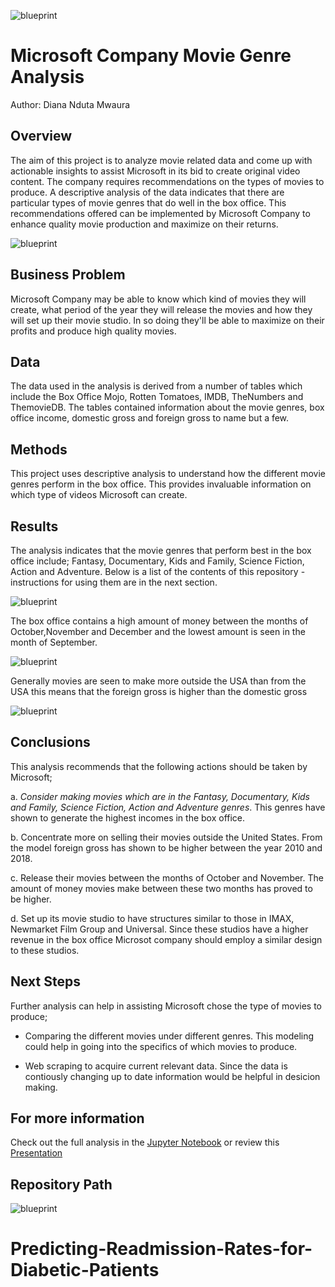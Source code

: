 

![blueprint](images/readmeimage1.jpg)


# Microsoft Company Movie Genre Analysis

Author: Diana Nduta Mwaura

## Overview

The aim of this project is to analyze movie related data and come up with actionable insights to assist Microsoft in its bid to create original video content. The company requires recommendations on the types of movies to produce. A descriptive analysis of the data indicates that there are particular types of movie genres that do well in the box office. This recommendations offered can be implemented by Microsoft Company to enhance quality movie production and maximize on their returns.

![blueprint](images/readmeimage2.png)

## Business Problem

Microsoft Company may be able to know which kind of movies they will create, what period of the year they will release the movies and how they will set up their movie studio. In so doing they'll be able to maximize on their profits and produce high quality movies.


## Data

The data used in the analysis is derived from a number of tables which include the Box Office Mojo, Rotten Tomatoes, IMDB, TheNumbers and ThemovieDB. The tables contained information about the movie genres, box office income, domestic gross and foreign gross to name but a few.

## Methods

This project uses descriptive analysis to understand how the different movie genres perform in the box office. This provides invaluable information on which type of videos Microsoft can create.

## Results

The analysis indicates that the movie genres that perform best in the box office include; Fantasy, Documentary, Kids and Family, Science Fiction, Action and Adventure.
Below is a list of the contents of this repository - instructions for using them are in the next section.

![blueprint](images/genre_rating.png)

The box office contains a high amount of money between the months of October,November and December and the lowest amount is seen in the month of September.

![blueprint](images/boxoffice_month.png)

Generally movies are seen to make more outside the USA than from the USA this means that the foreign gross is higher than the domestic gross

![blueprint](images/domesticgross_foreigngross.png)

## Conclusions

This analysis recommends that the following actions should be taken by Microsoft;

a. *Consider making movies which are in the Fantasy, Documentary, Kids and Family, Science Fiction, Action and Adventure genres*. This genres have shown to generate the highest incomes in the box office.

b. Concentrate more on selling their movies outside the United States. From the model foreign gross has shown to be higher between the year 2010 and 2018.

c. Release their movies between the months of October and November. The amount of money movies make between these two months has proved to be higher.

d. Set up its movie studio to have structures similar to those in IMAX, Newmarket Film Group and Universal. Since these studios have a higher revenue in the box office Microsot company should employ a similar design to these studios.

## Next Steps

Further analysis can help in assisting Microsoft chose the type of movies to produce;

- Comparing the different movies under different genres. This modeling could help in going into the specifics of which movies to produce.

- Web scraping to acquire current relevant data. Since the data is contiously changing up to date information would be helpful in desicion making.
        

## For more information

Check out the full analysis in the [Jupyter Notebook](https://github.com/DianaNduta/Microsoft-Movie-Analysis/blob/master/Microsoft%20Movie%20Genre%20Analysis.ipynb) or review this [Presentation](https://github.com/DianaNduta/Microsoft-Movie-Analysis/blob/master/Presentation.pdf)
## Repository Path

![blueprint](images/Repositorypath.PNG)











# Predicting-Readmission-Rates-for-Diabetic-Patients
